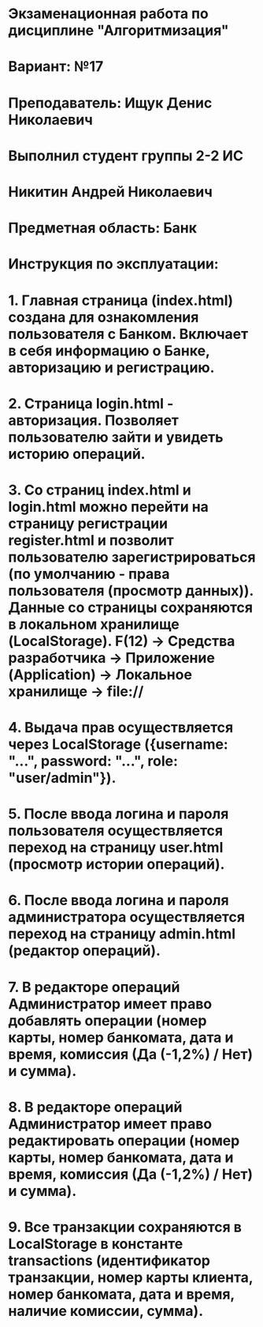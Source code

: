 # Экзаменационная работа по дисциплине "Алгоритмизация"
# Вариант: №17
# Преподаватель: Ищук Денис Николаевич
# Выполнил студент группы 2-2 ИС
# Никитин Андрей Николаевич
# Предметная область: Банк

# Инструкция по эксплуатации:
# 1. Главная страница (index.html) создана для ознакомления пользователя с Банком. Включает в себя информацию о Банке, авторизацию и регистрацию.

# 2. Страница login.html - авторизация. Позволяет пользователю зайти и увидеть историю операций. 

# 3. Со страниц index.html и login.html можно перейти на страницу регистрации register.html и позволит пользователю зарегистрироваться (по умолчанию - права пользователя (просмотр данных)). Данные со страницы сохраняются в локальном хранилище (LocalStorage). F(12) -> Средства разработчика -> Приложение (Application) -> Локальное хранилище -> file:// 

# 4. Выдача прав осуществляется через LocalStorage ({username: "...", password: "...", role: "user/admin"}).

# 5. После ввода логина и пароля пользователя осуществляется переход на страницу user.html (просмотр истории операций).

# 6. После ввода логина и пароля администратора осуществляется переход на страницу admin.html (редактор операций).

# 7. В редакторе операций Администратор имеет право добавлять операции (номер карты, номер банкомата, дата и время, комиссия (Да (-1,2%) / Нет) и сумма).

# 8. В редакторе операций Администратор имеет право редактировать операции (номер карты, номер банкомата, дата и время, комиссия (Да (-1,2%) / Нет) и сумма).

# 9. Все транзакции сохраняются в LocalStorage в константе transactions (идентификатор транзакции, номер карты клиента, номер банкомата, дата и время, наличие комиссии, сумма). 